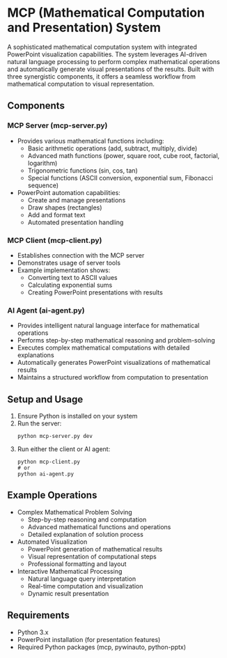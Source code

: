 # MCP (Mathematical Computation and Presentation) System

A sophisticated mathematical computation system with integrated PowerPoint visualization capabilities. The system leverages AI-driven natural language processing to perform complex mathematical operations and automatically generate visual presentations of the results. Built with three synergistic components, it offers a seamless workflow from mathematical computation to visual representation.

## Components

### MCP Server (mcp-server.py)
- Provides various mathematical functions including:
  - Basic arithmetic operations (add, subtract, multiply, divide)
  - Advanced math functions (power, square root, cube root, factorial, logarithm)
  - Trigonometric functions (sin, cos, tan)
  - Special functions (ASCII conversion, exponential sum, Fibonacci sequence)
- PowerPoint automation capabilities:
  - Create and manage presentations
  - Draw shapes (rectangles)
  - Add and format text
  - Automated presentation handling

### MCP Client (mcp-client.py)
- Establishes connection with the MCP server
- Demonstrates usage of server tools
- Example implementation shows:
  - Converting text to ASCII values
  - Calculating exponential sums
  - Creating PowerPoint presentations with results

### AI Agent (ai-agent.py)
- Provides intelligent natural language interface for mathematical operations
- Performs step-by-step mathematical reasoning and problem-solving
- Executes complex mathematical computations with detailed explanations
- Automatically generates PowerPoint visualizations of mathematical results
- Maintains a structured workflow from computation to presentation

## Setup and Usage

1. Ensure Python is installed on your system
2. Run the server:
   ```
   python mcp-server.py dev
   ```
3. Run either the client or AI agent:
   ```
   python mcp-client.py
   # or
   python ai-agent.py
   ```

## Example Operations

- Complex Mathematical Problem Solving
  - Step-by-step reasoning and computation
  - Advanced mathematical functions and operations
  - Detailed explanation of solution process
- Automated Visualization
  - PowerPoint generation of mathematical results
  - Visual representation of computational steps
  - Professional formatting and layout
- Interactive Mathematical Processing
  - Natural language query interpretation
  - Real-time computation and visualization
  - Dynamic result presentation

## Requirements

- Python 3.x
- PowerPoint installation (for presentation features)
- Required Python packages (mcp, pywinauto, python-pptx)

